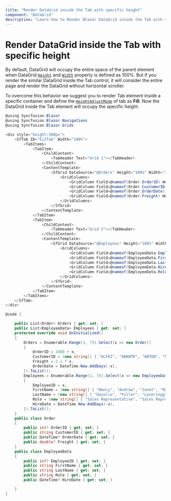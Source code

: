 ```yaml
---
title: "Render DataGrid inside the Tab with specific height"
component: "DataGrid"
description: "Learn how to Render Blazor DataGrid inside the Tab with specific height"
---
```


# Render DataGrid inside the Tab with specific height

By default, DataGrid will occupy the entire space of the parent element when DataGrid [`Height`](https://help.syncfusion.com/cr/aspnetcore-blazor/Syncfusion.Blazor~Syncfusion.Blazor.Grids.SfGrid%601~Height.html) and [`Width`](https://help.syncfusion.com/cr/aspnetcore-blazor/Syncfusion.Blazor~Syncfusion.Blazor.Grids.SfGrid%601~Width.html) property is defined as 100%. But if you render the similar DataGrid inside the Tab control, it will consider the entire page and render the DataGrid without horizontal scroller.

To overcome this behavior we suggest you to render Tab element inside a specific container and define the [`HeightAdjustMode`](https://help.syncfusion.com/cr/aspnetcore-blazor/Syncfusion.Blazor~Syncfusion.Blazor.Navigations.ITab~HeightAdjustMode.html) of tab as **Fill**. Now the DataGrid inside the Tab element will occupy the specific height.

```csharp
@using Syncfusion.Blazor
@using Syncfusion.Blazor.Navigations
@using Syncfusion.Blazor.Grids

<div style="height:300px">
    <SfTab ID="Ej2Tab" Width="100%">
        <TabItems>
            <TabItem>
                <ChildContent>
                    <TabHeader Text="Grid 1"></TabHeader>
                </ChildContent>
                <ContentTemplate>
                    <SfGrid DataSource="@Orders" Height="100%" Width="100%">
                        <GridColumns>
                            <GridColumn Field=@nameof(Order.OrderID) HeaderText="Order ID" TextAlign="TextAlign.Right" Width="120"></GridColumn>
                            <GridColumn Field=@nameof(Order.CustomerID) HeaderText="Customer Name" Width="150"></GridColumn>
                            <GridColumn Field=@nameof(Order.OrderDate) HeaderText=" Order Date" Format="d" Type="ColumnType.Date" TextAlign="TextAlign.Right" Width="130"></GridColumn>
                            <GridColumn Field=@nameof(Order.Freight) HeaderText="Freight" Format="C2" TextAlign="TextAlign.Right" Width="120"></GridColumn>
                        </GridColumns>
                    </SfGrid>
                </ContentTemplate>
            </TabItem>
            <TabItem>
                <ChildContent>
                    <TabHeader Text="Grid 2"></TabHeader>
                </ChildContent>
                <ContentTemplate>
                    <SfGrid DataSource="@Employees" Height="100%" Width="100%">
                        <GridColumns>
                            <GridColumn Field=@nameof(EmployeeData.EmployeeID) HeaderText="ID" Visible="false" TextAlign="TextAlign.Right" Width="120"></GridColumn>
                            <GridColumn Field=@nameof(EmployeeData.FirstName) HeaderText="First Name" Width="150"></GridColumn>
                            <GridColumn Field=@nameof(EmployeeData.LastName) HeaderText="last Name" Width="150"></GridColumn>
                            <GridColumn Field=@nameof(EmployeeData.HireDate) HeaderText="Hire Date" Format="d" Type="ColumnType.Date" TextAlign="TextAlign.Right" Width="130"></GridColumn>
                            <GridColumn Field=@nameof(EmployeeData.Role) HeaderText="Position" Width="120"></GridColumn>
                        </GridColumns>
                    </SfGrid>
                </ContentTemplate>
            </TabItem>
        </TabItems>
    </SfTab>
</div>

@code {

    public List<Order> Orders { get; set; }
    public List<EmployeeData> Employees { get; set; }
    protected override void OnInitialized()
    {
        Orders = Enumerable.Range(1, 75).Select(x => new Order()
        {
            OrderID = 1000 + x,
            CustomerID = (new string[] { "ALFKI", "ANANTR", "ANTON", "BLONP", "BOLID" })[new Random().Next(5)],
            Freight = 2.1 * x,
            OrderDate = DateTime.Now.AddDays(-x),
        }).ToList();
        Employees = Enumerable.Range(1, 75).Select(x => new EmployeeData()
        {
            EmployeeID = x,
            FirstName = (new string[] { "Nancy", "Andrew", "Janet", "Margaret", "Steven" })[new Random().Next(5)],
            LastName = (new string[] { "Davolio", "Fuller", "Leveringg", "peacock", "Smith" })[new Random().Next(5)],
            Role = (new string[] { "Sales Representative", "Sales Representative", "Sales Manager", "HR Manager", "Inside Sales Coordinator" })[new Random().Next(5)],
            HireDate = DateTime.Now.AddDays(-x),
        }).ToList();
    }
    public class Order
    {
        public int? OrderID { get; set; }
        public string CustomerID { get; set; }
        public DateTime? OrderDate { get; set; }
        public double? Freight { get; set; }
    }
    public class EmployeeData
    {
        public int? EmployeeID { get; set; }
        public string FirstName { get; set; }
        public string LastName { get; set; }
        public string Role { get; set; }
        public DateTime? HireDate { get; set; }

    }
}
```
